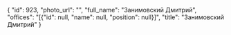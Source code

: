 {
    "id": 923,
    "photo_url": "",
    "full_name": "Занимовский Дмитрий",
    "offices": "[{\"id\": null, \"name\": null, \"position\": null}]",
    "title": "Занимовский Дмитрий"
}